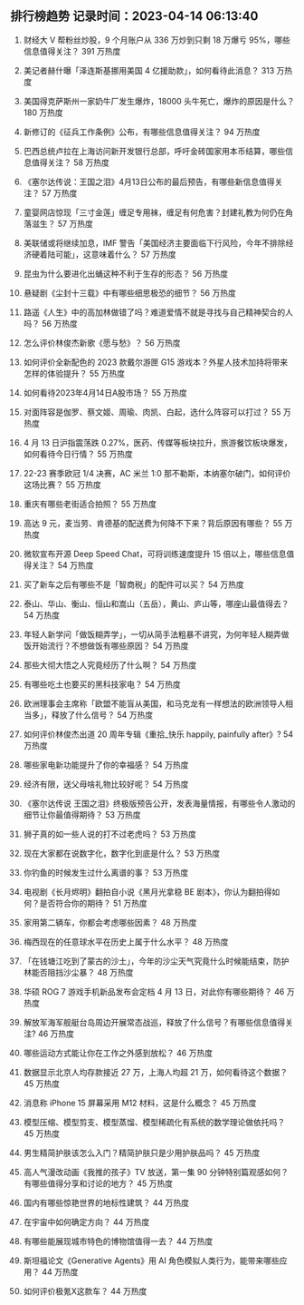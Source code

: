 
## 排行榜趋势 记录时间：2023-04-14 06:13:40
  
  1. 财经大 V 帮粉丝炒股，9 个月账户从 336 万炒到只剩 18 万爆亏 95%，哪些信息值得关注？ 391 万热度
    
  2. 美记者赫什曝「泽连斯基挪用美国 4 亿援助款」，如何看待此消息？ 313 万热度
    
  3. 美国得克萨斯州一家奶牛厂发生爆炸，18000 头牛死亡，爆炸的原因是什么？ 180 万热度
    
  4. 新修订的《征兵工作条例》公布，有哪些信息值得关注？ 94 万热度
    
  5. 巴西总统卢拉在上海访问新开发银行总部，呼吁金砖国家用本币结算，哪些信息值得关注？ 58 万热度
    
  6. 《塞尔达传说：王国之泪》4月13日公布的最后预告，有哪些新信息值得关注？ 57 万热度
    
  7. 童婴网店惊现「三寸金莲」缠足专用袜，缠足有何危害？封建礼教为何仍在角落滋生？ 57 万热度
    
  8. 美联储或将继续加息，IMF 警告「美国经济主要面临下行风险，今年不排除经济硬着陆可能」，这意味着什么？ 57 万热度
    
  9. 昆虫为什么要进化出蛹这种不利于生存的形态？ 56 万热度
    
  10. 悬疑剧《尘封十三载》中有哪些细思极恐的细节？ 56 万热度
    
  11. 路遥《人生》中的高加林做错了吗？难道爱情不就是寻找与自己精神契合的人吗？ 56 万热度
    
  12. 怎么评价林俊杰新歌《愿与愁》？ 56 万热度
    
  13. 如何评价全新配色的 2023 款戴尔游匣 G15 游戏本？外星人技术加持将带来怎样的体验提升？ 55 万热度
    
  14. 如何看待2023年4月14日A股市场？ 55 万热度
    
  15. 对面阵容是伽罗、蔡文姬、周瑜、肉凯、白起，选什么阵容可以打过？ 55 万热度
    
  16. 4 月 13 日沪指震荡跌 0.27%，医药、传媒等板块拉升，旅游餐饮板块爆发，如何看待今日行情？ 55 万热度
    
  17. 22-23 赛季欧冠 1/4 决赛，AC 米兰 1:0 那不勒斯，本纳塞尔破门，如何评价这场比赛？ 55 万热度
    
  18. 重庆有哪些老街适合拍照？ 55 万热度
    
  19. 高达 9 元，麦当劳、肯德基的配送费为何降不下来？背后原因有哪些？ 55 万热度
    
  20. 微软宣布开源 Deep Speed Chat，可将训练速度提升 15 倍以上，哪些信息值得关注？ 54 万热度
    
  21. 买了新车之后有哪些不是「智商税」的配件可以买？ 54 万热度
    
  22. 泰山、华山、衡山、恒山和嵩山（五岳），黄山、庐山等，哪座山最值得去？ 54 万热度
    
  23. 年轻人新学问「做饭糊弄学」，一切从简手法粗暴不讲究，为何年轻人糊弄做饭开始流行？不想做饭有哪些原因？ 54 万热度
    
  24. 那些大彻大悟之人究竟经历了什么啊？ 54 万热度
    
  25. 有哪些吃土也要买的黑科技家电？ 54 万热度
    
  26. 欧洲理事会主席称「欧盟不能盲从美国，和马克龙有一样想法的欧洲领导人相当多」，释放了什么信号？ 54 万热度
    
  27. 如何评价林俊杰出道 20 周年专辑《重拾_快乐 happily, painfully after》? 54 万热度
    
  28. 哪些家电新功能提升了你的幸福感？ 54 万热度
    
  29. 经济有限，送父母啥礼物比较好呢？ 54 万热度
    
  30. 《塞尔达传说 王国之泪》终极版预告公开，发表海量情报，有哪些令人激动的细节让你最值得期待？ 53 万热度
    
  31. 狮子真的如一些人说的打不过老虎吗？ 53 万热度
    
  32. 现在大家都在说数字化，数字化到底是什么？ 53 万热度
    
  33. 你钓鱼的时候发生过什么离谱的事？ 53 万热度
    
  34. 电视剧《长月烬明》翻拍自小说《黑月光拿稳 BE 剧本》，你认为翻拍得如何？是否符合你的期待？ 51 万热度
    
  35. 家用第二辆车，你都会考虑哪些因素？ 48 万热度
    
  36. 梅西现在的任意球水平在历史上属于什么水平？ 48 万热度
    
  37. 「在钱塘江吃到了蒙古的沙土」，今年的沙尘天气究竟什么时候能结束，防护林能否阻挡沙尘暴？ 48 万热度
    
  38. 华硕 ROG 7 游戏手机新品发布会定档 4 月 13 日，对此你有哪些期待？ 46 万热度
    
  39. 解放军海军舰艇台岛周边开展常态战巡，释放了什么信号？有哪些信息值得关注? 46 万热度
    
  40. 哪些运动方式能让你在工作之外感到放松？ 46 万热度
    
  41. 数据显示北京人均存款接近 27 万，上海人均超 21 万，如何看待这个数据？ 45 万热度
    
  42. 消息称 iPhone 15 屏幕采用 M12 材料，这是什么概念？ 45 万热度
    
  43. 模型压缩、模型剪支、模型蒸馏、模型稀疏化有系统的数学理论做依托吗？ 45 万热度
    
  44. 男生精简护肤该怎么入门？精简护肤只是少用护肤品吗？ 45 万热度
    
  45. 高人气漫改动画《我推的孩子》TV 放送，第一集 90 分钟特别篇观感如何？有哪些值得分享和讨论的地方？ 45 万热度
    
  46. 国内有哪些惊艳世界的地标性建筑？ 44 万热度
    
  47. 在宇宙中如何确定方向？ 44 万热度
    
  48. 有哪些能展现城市特色的博物馆值得一去？ 44 万热度
    
  49. 斯坦福论文《Generative Agents》用 AI 角色模拟人类行为，能带来哪些应用？ 44 万热度
    
  50. 如何评价极氪X这款车？ 44 万热度
    